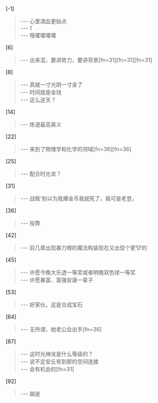 
[-1] 
>--- 心里滴血更贴点<br>
>--- 1<br>
>--- 哦嚯嚯嚯嚯<br>

[6] 
>--- 出来混，要讲势力，要讲背景[fn=31][fn=31][fn=31]<br>

[8] 
>--- 真就一寸光阴一寸金了<br>
>--- 时间就是金钱<br>
>--- 这么逆天？<br>

[14] 
>--- 炼道最高奥义<br>

[22] 
>--- 来到了物理学和化学的领域[fn=36][fn=36]<br>

[25] 
>--- 配合时光龙？<br>

[31] 
>--- 战贩'别以为我爆金币我就死了，我可是老登，<br>

[36] 
>--- 投靠<br>

[42] 
>--- 前几章出现暴力根的魔法构装现在又出现个更🐮的<br>

[45] 
>--- 许愿今晚大乐透一等奖或者明晚双色球一等奖<br>
>--- 许愿暴富、富强安康一辈子<br>

[53] 
>--- 好家伙，这是合成宝石<br>

[64] 
>--- 无所谓，她老公会出手[fn=36]<br>

[87] 
>--- 这时光神龙是什么等级的？<br>
>--- 说不定安丘有到那的空间连接<br>
>--- 会有机会的[fn=31]<br>

[92] 
>--- 越是<br>
